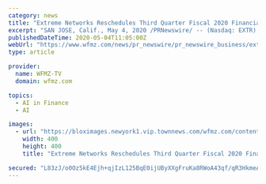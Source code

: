 ```yaml
---
category: news
title: "Extreme Networks Reschedules Third Quarter Fiscal 2020 Financial Results Conference Call and Webcast"
excerpt: "SAN JOSE, Calif., May 4, 2020 /PRNewswire/ -- (Nasdaq: EXTR), a cloud-driven networking company, today rescheduled it plans to release financial results for its third fiscal quarter"
publishedDateTime: 2020-05-04T11:05:00Z
webUrl: "https://www.wfmz.com/news/pr_newswire/pr_newswire_business/extreme-networks-reschedules-third-quarter-fiscal-2020-financial-results-conference-call-and-webcast/article_0e5c3708-42e0-5f4f-a617-87fb070635b8.html"
type: article

provider:
  name: WFMZ-TV
  domain: wfmz.com

topics:
  - AI in Finance
  - AI

images:
  - url: "https://bloximages.newyork1.vip.townnews.com/wfmz.com/content/tncms/assets/v3/editorial/8/3a/83af44f5-0ae0-58c7-8e66-64a2b59c9fce/5eaffd1588a88.image.jpg?resize=400%2C400"
    width: 400
    height: 400
    title: "Extreme Networks Reschedules Third Quarter Fiscal 2020 Financial Results Conference Call and Webcast"

secured: "L83zJ/o0Oz5kE4Ejh+qjIzL125BqE0ijUByXXgFruKa8RWoA43qf/qR3HkmeAr14EJL1TjF6EXcXZm6moud94v2/JasXnRCCsFD5eiKhY/xtwxlgSFUv9mpxZX6/RCQyaEWsnH/h8jh0GVFJzyMjEUJdaf/q0RXGqCWKEynINGoEVUxGORNRZ/vF/8B1mdkfF+34fUGL/DeF1lDhoQQooaw+iyahe5e5kL12IiaS+9n9RdZSbD3dOQLlEZ/McZ3DXr942gpGrftRG2ezKfPEhrcJrXLXfqwRQ7Jd/xGDHHCJ3JM6LAnemSd/n1e907N8;1XfiLj9ArotObDQUATpZWA=="
---
```



